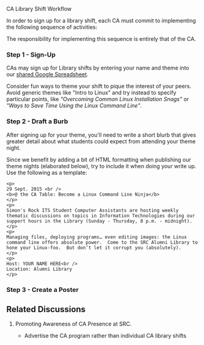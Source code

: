CA Library Shift Workflow

In order to sign up for a library shift, each CA must commit to implementing the following sequence of activities:

The responsibility for implementing this sequence is entirely that of the CA.

### Step 1 - Sign-Up 

CAs may sign up for Library shifts by entering your name and theme into our [shared Google Spreadsheet](https://docs.google.com/spreadsheets/d/1FewlLMx2gZrXYde-QG-gRwZ2wlV0cV4prEB3Aqq_nqI/edit#gid=1715420051).

Consider fun ways to theme your shift to pique the interest of your peers. Avoid generic themes like "Intro to Linux" and try instead to specify particular points, like *"Overcoming Common Linux Installation Snags"* or *"Ways to Save Time Using the Linux Command Line"*.

### Step 2 - Draft a Burb

After signing up for your theme, you'll need to write a short blurb that gives greater detail about what students could expect from attending your theme night.

Since we benefit by adding a bit of HTML formatting when publishing our theme nights (elaborated below), try to include it when doing your write up. Use the following as a template:

```
<p>
29 Sept. 2015 <br />
<b>@ the CA Table: Become a Linux Command Line Ninja</b>
</p>
<p>
Simon's Rock ITS Student Computer Assistants are hosting weekly thematic discussions on topics in Information Technologies during our support hours in the Library (Sunday - Thursday, 8 p.m. - midnight).
</p>
<p>
Managing files, deploying programs… even editing images: the Linux command line offers absolute power.  Come to the SRC Alumni Library to hone your Linux-foo.  But don’t let it corrupt you (absolutely).
</p>
<p>
Host: YOUR NAME HERE<br />
Location: Alumni Library
</p>
```


### Step 3 - Create a Poster


## Related Discussions

1. Promoting Awareness of CA Presence at SRC.

	* Advertise the CA program rather than individual CA library shifts
